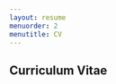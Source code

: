 ```yaml
---
layout: resume
menuorder: 2
menutitle: CV
---
```

## Curriculum Vitae




<!-- ### Footer

Last updated: May 2013 -->



